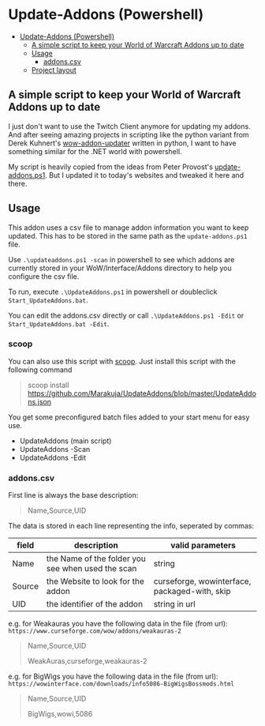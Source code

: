 # Update-Addons (Powershell)

- [Update-Addons (Powershell)](#update-addons-powershell)
  - [A simple script to keep your World of Warcraft Addons up to date](#a-simple-script-to-keep-your-world-of-warcraft-addons-up-to-date)
  - [Usage](#usage)
    - [addons.csv](#addonscsv)
  - [Project layout](#project-layout)

## A simple script to keep your World of Warcraft Addons up to date

I just don't want to use the Twitch Client anymore for updating my addons. And after seeing amazing projects in scripting like the python variant from Derek Kuhnert's [wow-addon-updater](https://github.com/kuhnerdm/wow-addon-updater) written in python, I want to have something similar for the .NET world with powershell.

My script is heavily copied from the ideas from Peter Provost's [update-addons.ps1](https://github.com/PProvost/dotfiles/blob/master/powershell/modules/posh-wow/update-addons.ps1). But I updated it to today's websites and tweaked it here and there.

## Usage

This addon uses a csv file to manage addon information you want to keep updated. This has to be stored in the same path as the `update-addons.ps1` file.

Use `.\updateaddons.ps1 -scan` in powershell to see which addons are currently stored in your WoW/Interface/Addons directory to help you configure the csv file.

To run, execute `.\UpdateAddons.ps1` in powershell or doubleclick `Start_UpdateAddons.bat`.

You can edit the addons.csv directly or call `.\UpdateAddons.ps1 -Edit` or `Start_UpdateAddons.bat
-Edit`.

### scoop

You can also use this script with [scoop](https://scoop.sh/). Just install this script with the
following command

> scoop install https://github.com/Marakuja/UpdateAddons/blob/master/UpdateAddons.json

You get some preconfigured batch files added to your start menu for easy use.

- UpdateAddons (main script)
- UpdateAddons -Scan
- UpdateAddons -Edit

### addons.csv

First line is always the base description:

>Name,Source,UID

The data is stored in each line representing the info, seperated by commas:

| field  | description                                       | valid parameters                              |
| ------ | ------------------------------------------------- | --------------------------------------------- |
| Name   | the Name of the folder you see when used the scan | string                                        |
| Source | the Website to look for the addon                 | curseforge, wowinterface, packaged-with, skip |
| UID    | the identifier of the addon                       | string in url                                 |

e.g. for Weakauras you have the following data in the file (from url): `https://www.curseforge.com/wow/addons/weakauras-2`

>Name,Source,UID
>
>WeakAuras,curseforge,weakauras-2

e.g. for BigWigs you have the following data in the file (from url):
`https://wowinterface.com/downloads/info5086-BigWigsBossmods.html`

>Name,Source,UID
>
>BigWigs,wowi,5086
